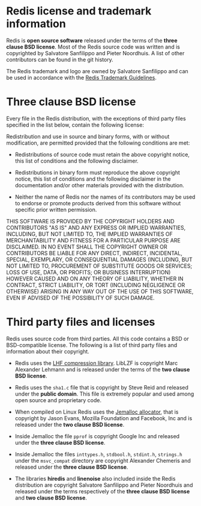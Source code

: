 # Redis license and trademark information

Redis is **open source software** released under the terms of the **three clause BSD license**. Most of the Redis source code was written and is copyrighted by Salvatore Sanfilippo and Pieter Noordhuis. A list of other contributors can be found in the git history.

The Redis trademark and logo are owned by Salvatore Sanfilippo and can be
used in accordance with the [Redis Trademark Guidelines](/topics/trademark).

# Three clause BSD license

Every file in the Redis distribution, with the exceptions of third party files specified in the list below, contain the following license:

Redistribution and use in source and binary forms, with or without
modification, are permitted provided that the following conditions are met:

* Redistributions of source code must retain the above copyright notice,
  this list of conditions and the following disclaimer.

* Redistributions in binary form must reproduce the above copyright
  notice, this list of conditions and the following disclaimer in the
  documentation and/or other materials provided with the distribution.

* Neither the name of Redis nor the names of its contributors may be used
  to endorse or promote products derived from this software without
  specific prior written permission.

THIS SOFTWARE IS PROVIDED BY THE COPYRIGHT HOLDERS AND CONTRIBUTORS "AS IS"
AND ANY EXPRESS OR IMPLIED WARRANTIES, INCLUDING, BUT NOT LIMITED TO, THE
IMPLIED WARRANTIES OF MERCHANTABILITY AND FITNESS FOR A PARTICULAR PURPOSE
ARE DISCLAIMED. IN NO EVENT SHALL THE COPYRIGHT OWNER OR CONTRIBUTORS BE
LIABLE FOR ANY DIRECT, INDIRECT, INCIDENTAL, SPECIAL, EXEMPLARY, OR
CONSEQUENTIAL DAMAGES (INCLUDING, BUT NOT LIMITED TO, PROCUREMENT OF
SUBSTITUTE GOODS OR SERVICES; LOSS OF USE, DATA, OR PROFITS; OR BUSINESS
INTERRUPTION) HOWEVER CAUSED AND ON ANY THEORY OF LIABILITY, WHETHER IN
CONTRACT, STRICT LIABILITY, OR TORT (INCLUDING NEGLIGENCE OR OTHERWISE)
ARISING IN ANY WAY OUT OF THE USE OF THIS SOFTWARE, EVEN IF ADVISED OF THE
POSSIBILITY OF SUCH DAMAGE.

# Third party files and licenses

Redis uses source code from third parties. All this code contains a BSD or BSD-compatible license. The following is a list of third party files and information about their copyright.

* Redis uses the [LHF compression library](http://oldhome.schmorp.de/marc/liblzf.html). LibLZF is copyright Marc Alexander Lehmann and is released under the terms of the **two clause BSD license**.

* Redis uses the `sha1.c` file that is copyright by Steve Reid and released under the **public domain**. This file is extremely popular and used among open source and proprietary code.

* When compiled on Linux Redis uses the [Jemalloc allocator](http://www.canonware.com/jemalloc/), that is copyright by Jason Evans, Mozilla Foundation and Facebook, Inc and is released under the **two clause BSD license**.

* Inside Jemalloc the file `pprof` is copyright Google Inc and released under the **three clause BSD license**.

* Inside Jemalloc the files `inttypes.h`, `stdbool.h`, `stdint.h`, `strings.h` under the `msvc_compat` directory are copyright Alexander Chemeris and released under the **three clause BSD license**.

* The libraries **hiredis** and **linenoise** also included inside the Redis distribution are copyright Salvatore Sanfilippo and Pieter Noordhuis and released under the terms respectively of the **three clause BSD license** and **two clause BSD license**.

